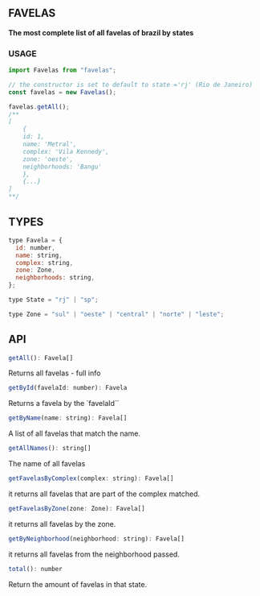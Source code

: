 ## FAVELAS

**The most complete list of all favelas of brazil by states**

### USAGE

```js
import Favelas from "favelas";

// the constructor is set to default to state ='rj' (Rio de Janeiro)
const favelas = new Favelas();

favelas.getAll();
/**
[
    {
    id: 1,
    name: 'Metral',
    complex: 'Vila Kennedy',
    zone: 'oeste',
    neighborhoods: 'Bangu'
    },
    {...}
]
**/
```

## TYPES

```js
type Favela = {
  id: number,
  name: string,
  complex: string,
  zone: Zone,
  neighborhoods: string,
};

type State = "rj" | "sp";

type Zone = "sul" | "oeste" | "central" | "norte" | "leste";
```

## API

```js
getAll(): Favela[]
```

Returns all favelas - full info

```js
getById(favelaId: number): Favela
```

Returns a favela by the `favelaId``

```js
getByName(name: string): Favela[]
```

A list of all favelas that match the name.

```js
getAllNames(): string[]
```

The name of all favelas

```js
getFavelasByComplex(complex: string): Favela[]
```

it returns all favelas that are part of the complex matched.

```js
getFavelasByZone(zone: Zone): Favela[]
```

it returns all favelas by the zone.

```js
getByNeighborhood(neighborhood: string): Favela[]
```

it returns all favelas from the neighborhood passed.

```js
total(): number
```

Return the amount of favelas in that state.
